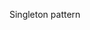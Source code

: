 <span id="title">Singleton pattern</span>

<div id="body">

<include src="what/unit-inParent-asPanel.md" boilerplate />
<include src="implementation/unit-inParent-asPanel.md" boilerplate />
<include src="evaluation/unit-inParent-asPanel.md" boilerplate />

</div>
